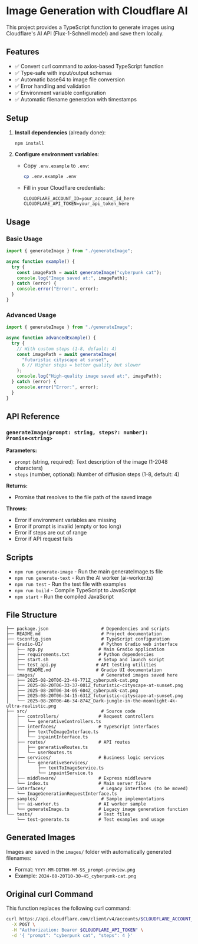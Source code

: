 # Image Generation with Cloudflare AI

This project provides a TypeScript function to generate images using Cloudflare's AI API (Flux-1-Schnell model) and save them locally.

## Features

- ✅ Convert curl command to axios-based TypeScript function
- ✅ Type-safe with input/output schemas
- ✅ Automatic base64 to image file conversion
- ✅ Error handling and validation
- ✅ Environment variable configuration
- ✅ Automatic filename generation with timestamps

## Setup

1. **Install dependencies** (already done):

   ```bash
   npm install
   ```

2. **Configure environment variables**:
   - Copy `.env.example` to `.env`:
     ```bash
     cp .env.example .env
     ```
   - Fill in your Cloudflare credentials:
     ```
     CLOUDFLARE_ACCOUNT_ID=your_account_id_here
     CLOUDFLARE_API_TOKEN=your_api_token_here
     ```

## Usage

### Basic Usage

```typescript
import { generateImage } from "./generateImage";

async function example() {
  try {
    const imagePath = await generateImage("cyberpunk cat");
    console.log("Image saved at:", imagePath);
  } catch (error) {
    console.error("Error:", error);
  }
}
```

### Advanced Usage

```typescript
import { generateImage } from "./generateImage";

async function advancedExample() {
  try {
    // With custom steps (1-8, default: 4)
    const imagePath = await generateImage(
      "futuristic cityscape at sunset",
      6 // Higher steps = better quality but slower
    );
    console.log("High-quality image saved at:", imagePath);
  } catch (error) {
    console.error("Error:", error);
  }
}
```

## API Reference

### `generateImage(prompt: string, steps?: number): Promise<string>`

**Parameters:**

- `prompt` (string, required): Text description of the image (1-2048 characters)
- `steps` (number, optional): Number of diffusion steps (1-8, default: 4)

**Returns:**

- Promise that resolves to the file path of the saved image

**Throws:**

- Error if environment variables are missing
- Error if prompt is invalid (empty or too long)
- Error if steps are out of range
- Error if API request fails

## Scripts

- `npm run generate-image` - Run the main generateImage.ts file
- `npm run generate-text` - Run the AI worker (ai-worker.ts)
- `npm run test` - Run the test file with examples
- `npm run build` - Compile TypeScript to JavaScript
- `npm start` - Run the compiled JavaScript

## File Structure

```
├── package.json                    # Dependencies and scripts
├── README.md                       # Project documentation
├── tsconfig.json                   # TypeScript configuration
├── Gradio-UI/                      # Python Gradio web interface
│   ├── app.py                     # Main Gradio application
│   ├── requirements.txt           # Python dependencies
│   ├── start.sh                   # Setup and launch script
│   ├── test_api.py               # API testing utilities
│   └── README.md                 # Gradio UI documentation
├── images/                         # Generated images saved here
│   ├── 2025-08-20T06-23-49-771Z_cyberpunk-cat.png
│   ├── 2025-08-20T06-33-37-001Z_futuristic-cityscape-at-sunset.png
│   ├── 2025-08-20T06-34-05-604Z_cyberpunk-cat.png
│   ├── 2025-08-20T06-34-15-631Z_futuristic-cityscape-at-sunset.png
│   └── 2025-08-20T06-46-34-874Z_Dark-jungle-in-the-moonlight-4k-ultra-realistic.png
├── src/                            # Source code
│   ├── controllers/               # Request controllers
│   │   └── generativeControllers.ts
│   ├── interfaces/                # TypeScript interfaces
│   │   ├── textToImageInterface.ts
│   │   └── inpaintInterface.ts
│   ├── routes/                    # API routes
│   │   ├── generativeRoutes.ts
│   │   └── userRoutes.ts
│   ├── services/                  # Business logic services
│   │   └── generativeServices/
│   │       ├── textToImageService.ts
│   │       └── inpaintService.ts
│   ├── middleware/                # Express middleware
│   └── index.ts                   # Main server file
├── interfaces/                     # Legacy interfaces (to be moved)
│   └── ImageGenerationRequestInterface.ts
├── samples/                        # Sample implementations
│   ├── ai-worker.ts               # AI worker sample
│   └── generateImage.ts           # Legacy image generation function
└── tests/                         # Test files
    └── test-generate.ts           # Test examples and usage
```

## Generated Images

Images are saved in the `images/` folder with automatically generated filenames:

- Format: `YYYY-MM-DDTHH-MM-SS_prompt-preview.png`
- Example: `2024-08-20T10-30-45_cyberpunk-cat.png`

## Original curl Command

This function replaces the following curl command:

```bash
curl https://api.cloudflare.com/client/v4/accounts/$CLOUDFLARE_ACCOUNT_ID/ai/run/@cf/black-forest-labs/flux-1-schnell \
  -X POST \
  -H "Authorization: Bearer $CLOUDFLARE_API_TOKEN" \
  -d '{ "prompt": "cyberpunk cat", "steps": 4 }'
```
